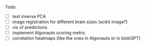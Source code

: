 
Todo:
- [ ] test inverse PCA
- [ ] image registration for different brain sizes (scikit image?)
- [ ] vis of predictions
- [ ] implement Algonauts scoring metric
- [ ] correlation heatmaps (like the ones in Algonauts or in blobGPT)